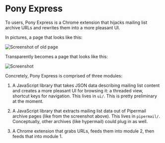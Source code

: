 # Pony Express

To users, Pony Express is a Chrome extension that hijacks mailing list
archive URLs and rewrites them into a more pleasant UI.

In pictures, a page that looks like this:

![Screenshot of old page](https://github.com/martine/pony-express/raw/master/screenshot-before.png)

Transparently becomes a page that looks like this:

![Screenshot](https://github.com/martine/pony-express/raw/master/screenshot-after.png)

Concretely, Pony Express is comprised of three modules:

1. A JavaScript library that takes JSON data describing mailing list
   content and creates a more pleasant UI for browsing it: a threaded
   view, shortcut keys for navigation.  This lives in `ui/`.  This is
   pretty preliminary at the moment.

2. A JavaScript library that extracts mailing list data out of
   Pipermail archive pages (like from the screenshot above).  This
   lives in `pipermail/`.  Conceptually, other archives (like hypermail)
   could plug in as well.

3. A Chrome extension that grabs URLs, feeds them into module 2, then
   feeds that into module 1.

